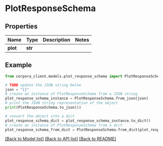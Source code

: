 # PlotResponseSchema


## Properties

Name | Type | Description | Notes
------------ | ------------- | ------------- | -------------
**plot** | **str** |  | 

## Example

```python
from corpora_client.models.plot_response_schema import PlotResponseSchema

# TODO update the JSON string below
json = "{}"
# create an instance of PlotResponseSchema from a JSON string
plot_response_schema_instance = PlotResponseSchema.from_json(json)
# print the JSON string representation of the object
print(PlotResponseSchema.to_json())

# convert the object into a dict
plot_response_schema_dict = plot_response_schema_instance.to_dict()
# create an instance of PlotResponseSchema from a dict
plot_response_schema_from_dict = PlotResponseSchema.from_dict(plot_response_schema_dict)
```
[[Back to Model list]](../README.md#documentation-for-models) [[Back to API list]](../README.md#documentation-for-api-endpoints) [[Back to README]](../README.md)


